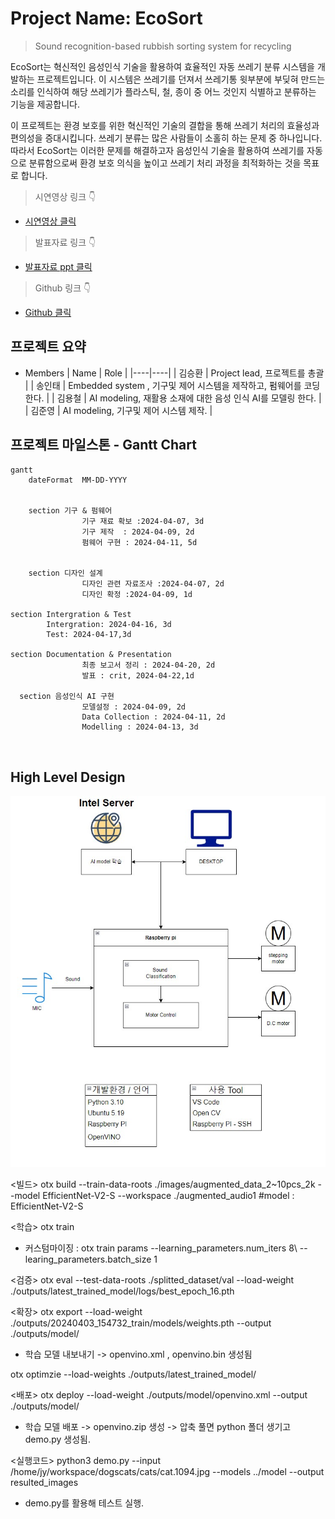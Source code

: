 # Project Name: EcoSort 

>Sound recognition-based rubbish sorting system for recycling

EcoSort는 혁신적인 음성인식 기술을 활용하여 효율적인 자동 쓰레기 분류 시스템을 개발하는 프로젝트입니다. 이 시스템은 쓰레기를 던져서 쓰레기통 윗부분에 부딪혀 만드는 소리를 인식하여 해당 쓰레기가 플라스틱, 철, 종이 중 어느 것인지 식별하고 분류하는 기능을 제공합니다.

이 프로젝트는 환경 보호를 위한 혁신적인 기술의 결합을 통해 쓰레기 처리의 효율성과 편의성을 증대시킵니다. 쓰레기 분류는 많은 사람들이 소홀히 하는 문제 중 하나입니다. 따라서 EcoSort는 이러한 문제를 해결하고자 음성인식 기술을 활용하여 쓰레기를 자동으로 분류함으로써 환경 보호 의식을 높이고 쓰레기 처리 과정을 최적화하는 것을 목표로 합니다.

>시연영상 링크 👇

* [시연영상 클릭](https://youtube.com/shorts/WwXuutiFc3Y?si=UxoZxxDrEbfMhST1)

> 발표자료 링크 👇

* [발표자료 ppt 클릭](https://www.canva.com/design/DAGB4bD7V8c/_7ljApcovK_1GcbWy087zg/edit?utm_content=DAGB4bD7V8c&utm_campaign=designshare&utm_medium=link2&utm_source=sharebutton)

> Github 링크 👇

* [Github 클릭](https://www.canva.com/design/DAGB4bD7V8c/_7ljApcovK_1GcbWy087zg/edit?utm_content=DAGB4bD7V8c&utm_campaign=designshare&utm_medium=link2&utm_source=sharebutton)

## 프로젝트 요약
* Members
  | Name | Role |
  |----|----|
  | 김승환 | Project lead, 프로젝트를 총괄 |
  | 송인태 | Embedded system , 기구및 제어 시스템을 제작하고, 펌웨어를 코딩한다. |
  | 김용철 | AI modeling, 재활용 소재에 대한 음성 인식 AI를 모델링 한다. |
  | 김준영 | AI modeling, 기구및 제어 시스템 제작. |
  


## 프로젝트 마일스톤 - Gantt Chart

```mermaid
gantt
    dateFormat  MM-DD-YYYY
    
	
	section 기구 & 펌웨어
                기구 재료 확보 :2024-04-07, 3d
                기구 제작  : 2024-04-09, 2d
                펌웨어 구현 : 2024-04-11, 5d
    

	section 디자인 설계
                디자인 관련 자료조사 :2024-04-07, 2d
                디자인 확정 :2024-04-09, 1d

section Intergration & Test
		Intergration: 2024-04-16, 3d
		Test: 2024-04-17,3d

section Documentation & Presentation
                최종 보고서 정리 : 2024-04-20, 2d
                발표 : crit, 2024-04-22,1d

  section 음성인식 AI 구현
                모델설정 : 2024-04-09, 2d
                Data Collection : 2024-04-11, 2d
                Modelling : 2024-04-13, 3d
	         


```


## High Level Design

![HLD](https://github.com/CodeMystero/soundRecognitionRecycleBin/blob/main/etc/HLD.jpg)

<빌드>
otx build --train-data-roots ./images/augmented_data_2~10pcs_2k --model EfficientNet-V2-S --workspace ./augmented_audio1
#model : EfficientNet-V2-S

<학습>
otx train
- 커스텀마이징 : otx train params --learning_parameters.num_iters 8\ --learing_parameters.batch_size 1

<검증>
otx eval --test-data-roots ./splitted_dataset/val --load-weight ./outputs/latest_trained_model/logs/best_epoch_16.pth

<확장>
otx export --load-weight ./outputs/20240403_154732_train/models/weights.pth --output ./outputs/model/
- 학습 모델 내보내기 -> openvino.xml , openvino.bin 생성됨


otx optimzie --load-weights ./outputs/latest_trained_model/

<배포>
otx deploy --load-weight ./outputs/model/openvino.xml --output ./outputs/model/
- 학습 모델 배포 -> openvino.zip 생성 -> 압축 풀면 python 폴더 생기고 demo.py 생성됨. 


<실행코드>
python3 demo.py --input /home/jy/workspace/dogscats/cats/cat.1094.jpg --models ../model --output resulted_images
- demo.py를 활용해 테스트 실행.
